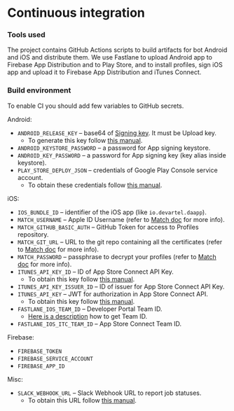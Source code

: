 Continuous integration
===

### Tools used

The project contains GitHub Actions scripts to build artifacts for bot Android and iOS and distribute them.
We use Fastlane to upload Android app to Firebase App Distribution and to Play Store, and to install profiles, 
sign iOS app and upload it to Firebase App Distribution and iTunes Connect.

### Build environment

To enable CI you should add few variables to GitHub secrets.

Android:
- `ANDROID_RELEASE_KEY` – base64 of [Signing key](https://developer.android.com/studio/publish/app-signing#certificates-keystores). It must be Upload key.
  - To generate this key follow [this manual](https://developer.android.com/studio/publish/app-signing#generate-key). 
- `ANDROID_KEYSTORE_PASSWORD` – a password for App signing keystore.
- `ANDROID_KEY_PASSWORD` – a password for App signing key (key alias inside keystore).
- `PLAY_STORE_DEPLOY_JSON` – credentials of Google Play Console service account. 
  - To obtain these credentials follow [this manual](https://docs.fastlane.tools/actions/upload_to_play_store/).

iOS:
- `IOS_BUNDLE_ID` – identifier of the iOS app (like `io.devartel.daapp`).
- `MATCH_USERNAME` – Apple ID Username (refer to [Match doc](https://docs.fastlane.tools/actions/match/) for more info).
- `MATCH_GITHUB_BASIC_AUTH` – GitHub Token for access to Profiles repository.  
- `MATCH_GIT_URL` – URL to the git repo containing all the certificates (refer to [Match doc](https://docs.fastlane.tools/actions/match/) for more info).
- `MATCH_PASSWORD` – passphrase to decrypt your profiles (refer to [Match doc](https://docs.fastlane.tools/actions/match/) for more info).
- `ITUNES_API_KEY_ID` – ID of App Store Connect API Key.
  - To obtain this key follow [this manual](https://developer.apple.com/documentation/appstoreconnectapi/creating_api_keys_for_app_store_connect_api).
- `ITUNES_API_KEY_ISSUER_ID` – ID of issuer for App Store Connect API Key.
- `ITUNES_API_KEY` – JWT for authorization in App Store Connect API. 
  - To obtain this key follow [this manual](https://developer.apple.com/documentation/appstoreconnectapi/creating_api_keys_for_app_store_connect_api).
- `FASTLANE_IOS_TEAM_ID` – Developer Portal Team ID.
  - [Here is a description](https://developer.apple.com/help/account/manage-your-team/locate-your-team-id/) how to get Team ID.
- `FASTLANE_IOS_ITC_TEAM_ID` – App Store Connect Team ID.

Firebase:
- `FIREBASE_TOKEN`
- `FIREBASE_SERVICE_ACCOUNT`
- `FIREBASE_APP_ID`

Misc:
- `SLACK_WEBHOOK_URL` – Slack Webhook URL to report job statuses.
  - To obtain this URL follow [this manual](https://api.slack.com/messaging/webhooks).